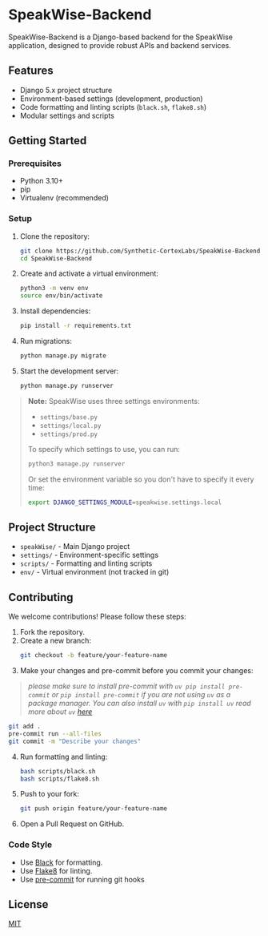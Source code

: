 # SpeakWise-Backend

SpeakWise-Backend is a Django-based backend for the SpeakWise application, designed to provide robust APIs and backend
services.

## Features

- Django 5.x project structure
- Environment-based settings (development, production)
- Code formatting and linting scripts (`black.sh`, `flake8.sh`)
- Modular settings and scripts

## Getting Started

### Prerequisites

- Python 3.10+
- pip
- Virtualenv (recommended)

### Setup

1. Clone the repository:
   ```bash
   git clone https://github.com/Synthetic-CortexLabs/SpeakWise-Backend.git
   cd SpeakWise-Backend
   ```

2. Create and activate a virtual environment:
   ```bash
   python3 -m venv env
   source env/bin/activate
   ```

3. Install dependencies:
   ```bash
   pip install -r requirements.txt
   ```

4. Run migrations:
   ```bash
   python manage.py migrate
   ```

5. Start the development server:
   ```bash
   python manage.py runserver
   ```

> **Note:**
> SpeakWise uses three settings environments:
> - `settings/base.py`
> - `settings/local.py`
> - `settings/prod.py`
>
> To specify which settings to use, you can run:
>
> ```bash
> python3 manage.py runserver 
> ```
>
> Or set the environment variable so you don't have to specify it every time:
>
> ```bash
> export DJANGO_SETTINGS_MODULE=speakwise.settings.local
> ```

## Project Structure

- `speakWise/` - Main Django project
- `settings/` - Environment-specific settings
- `scripts/` - Formatting and linting scripts
- `env/` - Virtual environment (not tracked in git)

## Contributing

We welcome contributions! Please follow these steps:

1. Fork the repository.
2. Create a new branch:
   ```bash
   git checkout -b feature/your-feature-name
   ```
3. Make your changes and pre-commit before you commit your changes:

> _please make sure to install pre-commit with `uv pip install pre-commit` or `pip install pre-commit` if you are not
using `uv` as a package manager.
> You can also install `uv` with `pip install uv` read more
about `uv` [here](https://docs.astral.sh/uv/getting-started/installation/)_

   ```bash
   git add .
   pre-commit run --all-files
   git commit -m "Describe your changes"
   ```

4. Run formatting and linting:
   ```bash
   bash scripts/black.sh
   bash scripts/flake8.sh
   ```

5. Push to your fork:
   ```bash
   git push origin feature/your-feature-name
   ```
6. Open a Pull Request on GitHub.

### Code Style

- Use [Black](https://black.readthedocs.io/) for formatting.
- Use [Flake8](https://flake8.pycqa.org/) for linting.
- Use [pre-commit](https://pre-commit.com/) for running git hooks

## License

[MIT](LICENSE)
